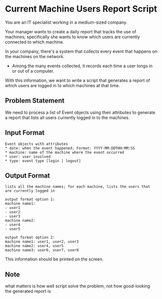 # Current Machine Users Report Script
You are an IT specialist working in a medium-sized company. 

Your manager wants to create a daily report that tracks the use of machines; 
specifically she wants to know which users are currently connected  to which machine.

In your company, there's a system that collects every event that happens on the machines on the network. 
- Among the many events collected, it records each time a user longs in or out of a computer.

With this information, we want to write a script that generates a report of which users are logged in to which machines at that time.

## Problem Statement
We need to process a list of Event objects using their attributes 
to generate a report that lists all users currently logged in to the machines.

## Input Format
```text
Event objects with attributes
* date: when the event happened; Format: YYYY-MM-DDTHH:MM:SS
* machine: name of the machine where the event occurred
* user: user involved
* type: event type [login | logout]
```

## Output Format
```text
lists all the machine names; for each machine, lists the users that are currently logged in

output format option 1: 
machine name1:
- user1
- user2
- user3
machine name2:
- user4
- user5

output format option 2:
machine name1: user1, user2, user3
machine name2: user4, user5
machine name3: user6, user7, user8
```
This information should be printed on the screen.


## Note
what matters is how well script solve the problem, not how good-looking the generated report is 